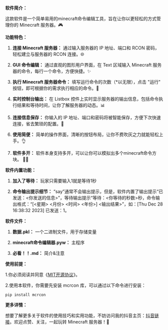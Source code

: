 **软件简介：**

这款软件是一个简单易用的minecraft命令编辑工具，旨在让你以更轻松的方式管理你的 Minecraft 服务器。🎮

**功能特色：**

1. **连接 Minecraft 服务器：** 通过输入服务器的 IP 地址、端口和 RCON 密码，轻松建立与服务器的 RCON 连接。🌐

2. **GUI 命令编辑：** 通过直观的图形用户界面，在 Text 区域输入 Minecraft 服务器的命令，每行一个命令，方便快捷。✨

3. **执行 Minecraft 服务器命令：** 填写运行命令的次数（*以无限），点击 "运行" 按钮，即可根据你的需求执行相应的命令。🚀

4. **实时控制台输出：** 在 Listbox 控件上实时显示服务器的输出信息，包括命令执行结果和等待时间，让你了解服务器的动态。📊

5. **连接信息保存：** 你输入的 IP 地址、端口和密码将被智能保存，方便下次快速连接，省去繁琐的配置。💾

6. **使用简便：** 简单的操作界面，清晰的按钮布局，让你不费吹灰之力就能轻松上手。👌

7. **软件多开：** 软件本身支持多开，可以让你可以模拟出多个minecraft命令方块。 🚀😎

**软件内置功能：**
1. **加入了等待：** 玩家只需要输入1就是等待1秒

2. **命令输出提示细节：** “say”通常不会输出提示，但是，软件内置了输出提示“已发送：<你发送的信息>”，等待输出提示“等待：<你等待的秒数>秒，命令输出格式：“[<星期> <月份> <时间> <年份>]   <输出结果>”，如：[Thu Dec 28 16:38:32 2023]   已发送：1。

**软件文件：**
1. **数据.pkl：** 一个二进制文件，用于存储变量

2. **minecraft命令编辑器.pyw：** 主程序

3. **必看！！.md：** 简介&注意

**使用前提：**

1.你必须阅读并同意《[MIT开源协议](https://github.com/lvzhiyuan0925/lvzhiyuan0925-/blob/main/MIT%E5%BC%80%E6%BA%90%E5%8D%8F%E8%AE%AE.md)》。

2.使用本软件，你需要先安装 mcrcon 库，可以通过以下命令进行安装：

```
pip install mcrcon
```

**更多详情：**

想要了解更多关于软件的使用技巧和实用功能，不妨访问我的抖音主页：[抖音链接](https://www.douyin.com/user/self?modal_id=7317313870316522787&showTab=post)。欢迎点赞、关注，一起玩转 Minecraft 服务器！👾
